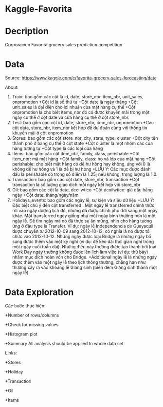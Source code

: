 # Kaggle-Favorita
# Decription
Corporacion Favorita grocery sales prediction competition
# Data
Source: https://www.kaggle.com/c/favorita-grocery-sales-forecasting/data

About:
 1. Train: bao gồm các cột là id, date, store_nbr, item_nbr, unit_sales, onpromotion
  +Cột id là số thứ tự
  +Cột date là ngày tháng
  +Cột unit_sales là đại diện cho lợi nhuận của mặt hàng cụ thể
  +Cột onpromotion là cho biết items_nbr đó có được khuyến mãi trong một ngày cụ thể ở cột date và cửa hàng cụ thể ở cột store_nbr.
 2. Test: bao gồm các cột id, date, store_nbr, item_nbr, onpromotion
  +Các cột data, store_nbr, item_nbr kết hợp để dự đoán cùng với thông tin khuyến mãi ở cột onpromotion
 3. Stores: bao gồm các cột store_nbr, city, state, type, cluster
  +Cột city tên thành phố ở bang cụ thể ở cột state
  +Cột cluster là mọt nhóm các của hàng tương tự
  +Cột type là các loại cửa hàng
 4. Items: bao gồm các cột item_nbr, family, class, perishable
  +Cột item_nbr: mã mặt hàng
  +Cột family, class: họ và lớp của mặt hàng
  +Cột perishable: cho biết mặt hàng có dễ hư hỏng hay không, ứng với 0 là không dễ hư hỏng và 1 là dễ bị hư hỏng
  +LƯU Ý: Các mục được đánh dấu là perishable có trọng số điểm là 1.25;   nếu không, trọng lượng là 1.0.
 5. Transaction: bao gồm các cột date, store_nbr, transaction
  +Cột transaction là số lượng giao dịch mỗi ngày kết hợp với store_nbr
 6. Oil: bao gồm các cột là date, dcoilwtico
  +Cột dcoilwtico: giá dầu hằng ngày
  +Cột date: tháng/ngày/năm
 7. Holidays_events: bao gồm các ngày lễ, sự kiện và siêu dữ liệu
  +LƯU Ý: Đặc biệt chú ý đến cột transferred . Một ngày lễ transferred chính thức rơi vào ngày dương lịch đó, nhưng đã được chính phủ dời sang một ngày khác. Một transferred ngày giống như một ngày bình thường hơn là một ngày lễ. Để tìm ngày mà nó đã thực sự ăn mừng, nhìn cho hàng tương ứng ở đâu type là Transfer. Ví dụ: ngày lễ Independencia de Guayaquil được chuyển từ 2012-10-09 sang 2012-10-12, có nghĩa là nó được tổ chức vào 2012-10-12. Những ngày được loại Bridge là những ngày bổ sung được thêm vào một kỳ nghỉ (ví dụ: để kéo dài thời gian nghỉ trong một ngày cuối tuần dài). Những điều này thường được tạo thành bởi loại Work Day ngày thường không được lên lịch làm việc (ví dụ: thứ bảy) nhằm mục đích hoàn vốn cho Bridge.
  +Additional ngày lễ là những ngày được thêm vào một ngày lễ theo lịch thông thường, chẳng hạn như thường xảy ra vào khoảng lễ Giáng sinh (biến đêm Giáng sinh thành một ngày lễ).
# Data Exploration
Các bước thực hiện:

+Number of rows/columns

+Check for missing values

+Histogram plot

+Summary All analysis should be applied to whole data set

Links:

+Stores

+Holiday

+Transaction

+Oil

+Items




